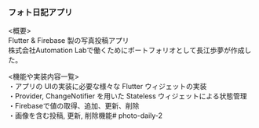 ### フォト日記アプリ

<概要><br>
Flutter & Firebase 製の写真投稿アプリ<br>
株式会社Automation Labで働くためにポートフォリオとして長江歩夢が作成した。

<機能や実装内容一覧><br>
・アプリの UIの実装に必要な様々な Flutter ウィジェットの実装<br>
・Provider, ChangeNotifier を用いた Stateless ウィジェットによる状態管理<br>
・Firebaseで値の取得、追加、更新、削除<br>
・画像を含む投稿, 更新, 削除機能# photo-daily-2<br>
